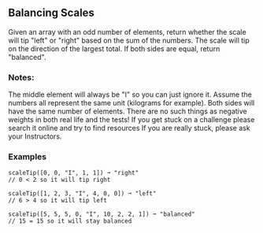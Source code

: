## Balancing Scales
 
Given an array with an odd number of elements, return whether the scale will tip "left" or "right" based on the sum of the numbers. The scale will tip on the direction of the largest total. If both sides are equal, return "balanced".


### Notes:

The middle element will always be "I" so you can just ignore it.
Assume the numbers all represent the same unit (kilograms for example).
Both sides will have the same number of elements.
There are no such things as negative weights in both real life and the tests!
If you get stuck on a challenge please search it online and try to find resources
If you are really stuck, please ask your Instructors.


### Examples

    scaleTip([0, 0, "I", 1, 1]) ➞ "right"
    // 0 < 2 so it will tip right

    scaleTip([1, 2, 3, "I", 4, 0, 0]) ➞ "left"
    // 6 > 4 so it will tip left

    scaleTip([5, 5, 5, 0, "I", 10, 2, 2, 1]) ➞ "balanced"
    // 15 = 15 so it will stay balanced







